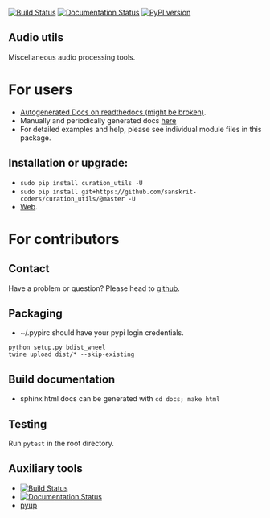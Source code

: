 [![Build Status](https://travis-ci.org/sanskrit-coders/curation_utils.svg?branch=master)](https://travis-ci.org/sanskrit-coders/curation_utils)
[![Documentation Status](https://readthedocs.org/projects/curation_utils/badge/?version=latest)](http://curation_utils.readthedocs.io/en/latest/?badge=latest)
[![PyPI version](https://badge.fury.io/py/curation_utils.svg)](https://badge.fury.io/py/curation_utils)

## Audio utils

Miscellaneous audio processing tools. 

# For users
* [Autogenerated Docs on readthedocs (might be broken)](http://curation_utils.readthedocs.io/en/latest/).
* Manually and periodically generated docs [here](https://sanskrit-coders.github.io/curation_utils/build/html/)
* For detailed examples and help, please see individual module files in this package.


## Installation or upgrade:
* `sudo pip install curation_utils -U`
* `sudo pip install git+https://github.com/sanskrit-coders/curation_utils/@master -U`
* [Web](https://pypi.python.org/pypi/curation_utils).


# For contributors

## Contact

Have a problem or question? Please head to [github](https://github.com/sanskrit-coders/curation_utils).

## Packaging

* ~/.pypirc should have your pypi login credentials.
```
python setup.py bdist_wheel
twine upload dist/* --skip-existing
```

## Build documentation
- sphinx html docs can be generated with `cd docs; make html`

## Testing
Run `pytest` in the root directory.

## Auxiliary tools
- [![Build Status](https://travis-ci.org/sanskrit-coders/curation_utils.svg?branch=master)](https://travis-ci.org/sanskrit-coders/curation_utils)
- [![Documentation Status](https://readthedocs.org/projects/curation_utils/badge/?version=latest)](http://curation_utils.readthedocs.io/en/latest/?badge=latest)
- [pyup](https://pyup.io/account/repos/github/sanskrit-coders/curation_utils/)